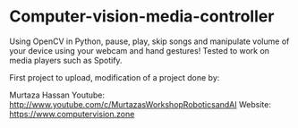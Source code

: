 # Computer-vision-media-controller
Using OpenCV in Python, pause, play, skip songs and manipulate volume of your device using your webcam and hand gestures!
Tested to work on media players such as Spotify. 


First project to upload, modification of a project done by:

Murtaza Hassan
Youtube: http://www.youtube.com/c/MurtazasWorkshopRoboticsandAI
Website: https://www.computervision.zone

